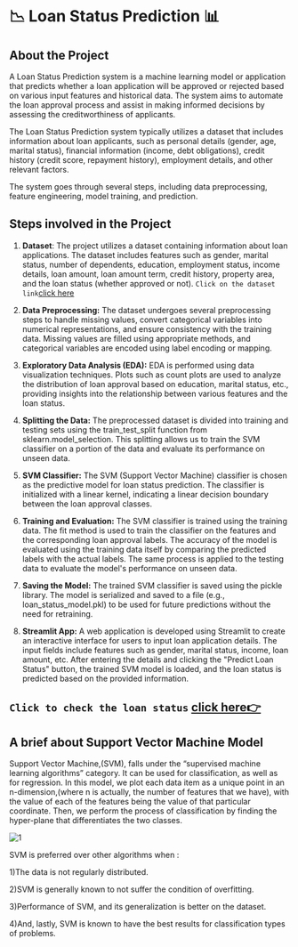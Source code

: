 # 📉 Loan Status Prediction 📊

## About the Project

A Loan Status Prediction system is a machine learning model or application that predicts whether a loan application will be approved or rejected based on various input features and historical data. The system aims to automate the loan approval process and assist in making informed decisions by assessing the creditworthiness of applicants.

The Loan Status Prediction system typically utilizes a dataset that includes information about loan applicants, such as personal details (gender, age, marital status), financial information (income, debt obligations), credit history (credit score, repayment history), employment details, and other relevant factors.

The system goes through several steps, including data preprocessing, feature engineering, model training, and prediction. 

## Steps involved in the Project

1. **Dataset**: The project utilizes a dataset containing information about loan applications. The dataset includes features such as gender, marital status, number of dependents, education, employment status, income details, loan amount, loan amount term, credit history, property area, and the loan status (whether approved or not). ```Click on the dataset link```[click here](https://github.com/dhrupad17/Loan-Status-Prediction/tree/main)

2. **Data Preprocessing:** The dataset undergoes several preprocessing steps to handle missing values, convert categorical variables into numerical representations, and ensure consistency with the training data. Missing values are filled using appropriate methods, and categorical variables are encoded using label encoding or mapping.

3. **Exploratory Data Analysis (EDA):** EDA is performed using data visualization techniques. Plots such as count plots are used to analyze the distribution of loan approval based on education, marital status, etc., providing insights into the relationship between various features and the loan status.

4. **Splitting the Data:** The preprocessed dataset is divided into training and testing sets using the train_test_split function from sklearn.model_selection. This splitting allows us to train the SVM classifier on a portion of the data and evaluate its performance on unseen data.

5. **SVM Classifier:** The SVM (Support Vector Machine) classifier is chosen as the predictive model for loan status prediction. The classifier is initialized with a linear kernel, indicating a linear decision boundary between the loan approval classes.

6. **Training and Evaluation:** The SVM classifier is trained using the training data. The fit method is used to train the classifier on the features and the corresponding loan approval labels. The accuracy of the model is evaluated using the training data itself by comparing the predicted labels with the actual labels. The same process is applied to the testing data to evaluate the model's performance on unseen data.

7. **Saving the Model:** The trained SVM classifier is saved using the pickle library. The model is serialized and saved to a file (e.g., loan_status_model.pkl) to be used for future predictions without the need for retraining.

8. **Streamlit App:** A web application is developed using Streamlit to create an interactive interface for users to input loan application details. The input fields include features such as gender, marital status, income, loan amount, etc. After entering the details and clicking the "Predict Loan Status" button, the trained SVM model is loaded, and the loan status is predicted based on the provided information.

## ```Click to check the loan status``` [click here👉](https://dhrupad17-loan-status-prediction-app-7n5ll3.streamlit.app/)

## A brief about Support Vector Machine Model

Support Vector Machine,(SVM), falls under the “supervised machine learning algorithms” category. It can be used for classification, as well as for regression. In this model, we plot each data item as a unique point in an n-dimension,(where n is actually, the number of features that we have), with the value of each of the features being the value of that particular coordinate. Then, we perform the process of classification by finding the hyper-plane that differentiates the two classes.

![1](https://github.com/dhrupad17/Loan-Status-Prediction/assets/91726340/2e544eb1-5c8d-4239-a81b-b6001ef8185e)

SVM is preferred over other algorithms when :

1)The data is not regularly distributed.

2)SVM is generally known to not suffer the condition of overfitting.

3)Performance of SVM, and its generalization is better on the dataset.

4)And, lastly, SVM is known to have the best results for classification types of problems.

